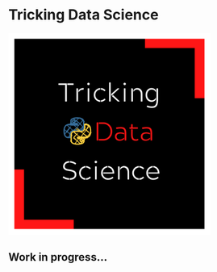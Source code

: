 # Tricking Data Science

<img src="book/images/logo.png" alt="TDS Logo" style="width: 400px;height: 400px;">

## Work in progress...
